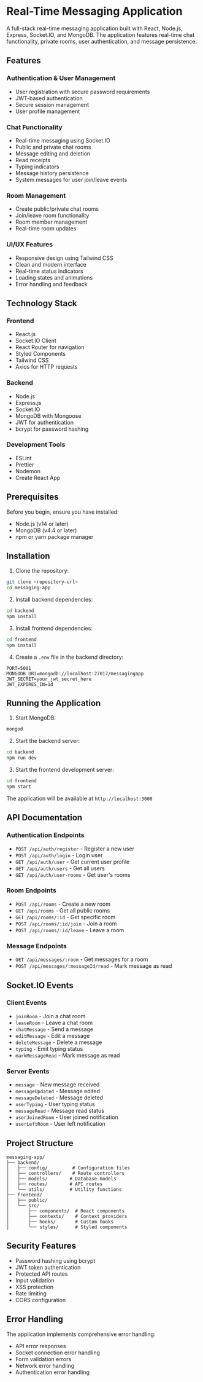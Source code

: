 # Real-Time Messaging Application

A full-stack real-time messaging application built with React, Node.js, Express, Socket.IO, and MongoDB. The application features real-time chat functionality, private rooms, user authentication, and message persistence.

## Features

### Authentication & User Management
- User registration with secure password requirements
- JWT-based authentication
- Secure session management
- User profile management

### Chat Functionality
- Real-time messaging using Socket.IO
- Public and private chat rooms
- Message editing and deletion
- Read receipts
- Typing indicators
- Message history persistence
- System messages for user join/leave events

### Room Management
- Create public/private chat rooms
- Join/leave room functionality
- Room member management
- Real-time room updates

### UI/UX Features
- Responsive design using Tailwind CSS
- Clean and modern interface
- Real-time status indicators
- Loading states and animations
- Error handling and feedback

## Technology Stack

### Frontend
- React.js
- Socket.IO Client
- React Router for navigation
- Styled Components
- Tailwind CSS
- Axios for HTTP requests

### Backend
- Node.js
- Express.js
- Socket.IO
- MongoDB with Mongoose
- JWT for authentication
- bcrypt for password hashing

### Development Tools
- ESLint
- Prettier
- Nodemon
- Create React App

## Prerequisites

Before you begin, ensure you have installed:
- Node.js (v14 or later)
- MongoDB (v4.4 or later)
- npm or yarn package manager

## Installation

1. Clone the repository:
```bash
git clone <repository-url>
cd messaging-app
```

2. Install backend dependencies:
```bash
cd backend
npm install
```

3. Install frontend dependencies:
```bash
cd frontend
npm install
```

4. Create a `.env` file in the backend directory:
```
PORT=5001
MONGODB_URI=mongodb://localhost:27017/messagingapp
JWT_SECRET=your_jwt_secret_here
JWT_EXPIRES_IN=1d
```

## Running the Application

1. Start MongoDB:
```bash
mongod
```

2. Start the backend server:
```bash
cd backend
npm run dev
```

3. Start the frontend development server:
```bash
cd frontend
npm start
```

The application will be available at `http://localhost:3000`

## API Documentation

### Authentication Endpoints
- `POST /api/auth/register` - Register a new user
- `POST /api/auth/login` - Login user
- `GET /api/auth/user` - Get current user profile
- `GET /api/auth/users` - Get all users
- `GET /api/auth/user-rooms` - Get user's rooms

### Room Endpoints
- `POST /api/rooms` - Create a new room
- `GET /api/rooms` - Get all public rooms
- `GET /api/rooms/:id` - Get specific room
- `POST /api/rooms/:id/join` - Join a room
- `POST /api/rooms/:id/leave` - Leave a room

### Message Endpoints
- `GET /api/messages/:room` - Get messages for a room
- `POST /api/messages/:messageId/read` - Mark message as read

## Socket.IO Events

### Client Events
- `joinRoom` - Join a chat room
- `leaveRoom` - Leave a chat room
- `chatMessage` - Send a message
- `editMessage` - Edit a message
- `deleteMessage` - Delete a message
- `typing` - Emit typing status
- `markMessageRead` - Mark message as read

### Server Events
- `message` - New message received
- `messageUpdated` - Message edited
- `messageDeleted` - Message deleted
- `userTyping` - User typing status
- `messageRead` - Message read status
- `userJoinedRoom` - User joined notification
- `userLeftRoom` - User left notification

## Project Structure

```
messaging-app/
├── backend/
│   ├── config/         # Configuration files
│   ├── controllers/    # Route controllers
│   ├── models/        # Database models
│   ├── routes/        # API routes
│   └── utils/         # Utility functions
├── frontend/
│   ├── public/
│   └── src/
│       ├── components/  # React components
│       ├── contexts/    # Context providers
│       ├── hooks/       # Custom hooks
│       └── styles/      # Styled components
```

## Security Features

- Password hashing using bcrypt
- JWT token authentication
- Protected API routes
- Input validation
- XSS protection
- Rate limiting
- CORS configuration

## Error Handling

The application implements comprehensive error handling:
- API error responses
- Socket connection error handling
- Form validation errors
- Network error handling
- Authentication error handling
